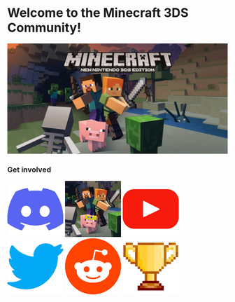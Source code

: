# Welcome to the Minecraft 3DS Community!

![Minecraft 3DS](https://github.com/Minecraft-3DS-Community/.github/raw/main/img/mc3ds.jpg)

### Get involved

[![Discord server](https://github.com/Minecraft-3DS-Community/.github/raw/main/img/discord.png)](https://discord.com/invite/PcfekvmjSw)
[![Minecraft 3DS Community Website](https://github.com/Minecraft-3DS-Community/.github/raw/main/img/website.png)](https://www.minecraft3ds.net)
[![YouTube channel](https://github.com/Minecraft-3DS-Community/.github/raw/main/img/youtube.png)](https://www.youtube.com/channel/UCCcDZhqaqiUnjAUUZHSIBtQ)
[![Twitter](https://github.com/Minecraft-3DS-Community/.github/raw/main/img/twitter.png)](https://twitter.com/minecraft3ds_)
[![Subreddit](https://github.com/Minecraft-3DS-Community/.github/raw/main/img/reddit.png)](https://www.reddit.com/r/minecraft3ds)
[![Speedrun.com](https://github.com/Minecraft-3DS-Community/.github/raw/main/img/speedrun.png)](https://www.speedrun.com/mc3ds*)
